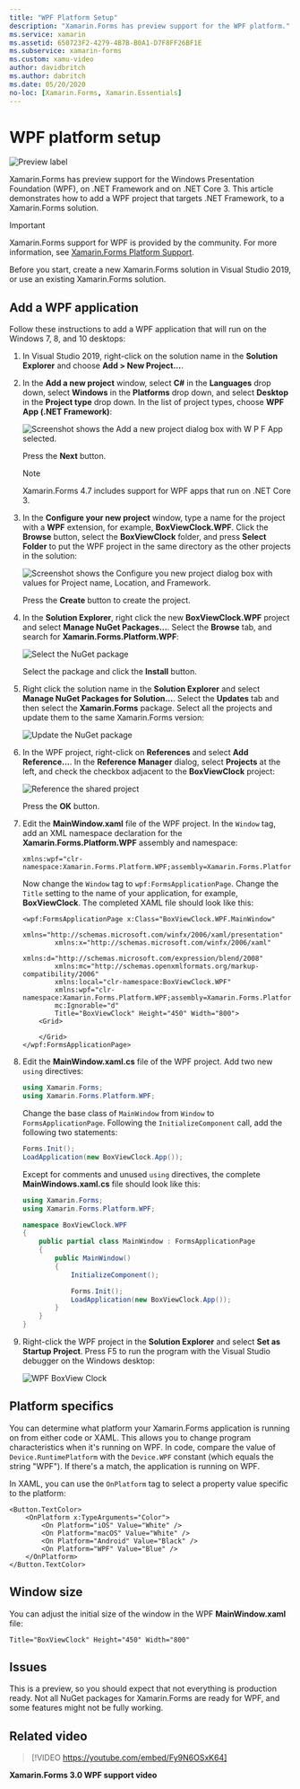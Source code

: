 ```yaml
---
title: "WPF Platform Setup"
description: "Xamarin.Forms has preview support for the WPF platform."
ms.service: xamarin
ms.assetid: 650723F2-4279-4B7B-B0A1-D7F8FF26BF1E
ms.subservice: xamarin-forms
ms.custom: xamu-video
author: davidbritch
ms.author: dabritch
ms.date: 05/20/2020
no-loc: [Xamarin.Forms, Xamarin.Essentials]
---
```


# WPF platform setup

![Preview label](~/media/shared/preview.png)

Xamarin.Forms has preview support for the Windows Presentation Foundation (WPF), on .NET Framework and on .NET Core 3. This article demonstrates how to add a WPF project that targets .NET Framework, to a Xamarin.Forms solution.

> [!IMPORTANT]
> Xamarin.Forms support for WPF is provided by the community. For more information, see [Xamarin.Forms Platform Support](https://github.com/xamarin/Xamarin.Forms/wiki/Platform-Support).

Before you start, create a new Xamarin.Forms solution in Visual Studio 2019, or use an existing Xamarin.Forms solution.

## Add a WPF application

Follow these instructions to add a WPF application that will run on the Windows 7, 8, and 10 desktops:

1. In Visual Studio 2019, right-click on the solution name in the **Solution Explorer** and choose **Add > New Project...**.

2. In the **Add a new project** window, select **C#** in the **Languages** drop down, select **Windows** in the **Platforms** drop down, and select **Desktop** in the **Project type** drop down. In the list of project types, choose **WPF App (.NET Framework)**:

    ![Screenshot shows the Add a new project dialog box with W P F App selected.](wpf-images/add-project.png "Add a new WPF project")

    Press the **Next** button.

    > [!NOTE]
    > Xamarin.Forms 4.7 includes support for WPF apps that run on .NET Core 3.

3. In the **Configure your new project** window, type a name for the project with a **WPF** extension, for example, **BoxViewClock.WPF**. Click the **Browse** button, select the **BoxViewClock** folder, and press **Select Folder** to put the WPF project in the same directory as the other projects in the solution:

    ![Screenshot shows the Configure you new project dialog box with values for Project name, Location, and Framework.](wpf-images/configure-project.png "Add a new WPF project")

    Press the **Create** button to create the project.

4. In the **Solution Explorer**, right click the new **BoxViewClock.WPF** project and select **Manage NuGet Packages...**. Select the **Browse** tab, and search for **Xamarin.Forms.Platform.WPF**:

    ![Select the NuGet package](wpf-images/select-nuget-package.png "Select the NuGet package")

    Select the package and click the **Install** button.

5. Right click the solution name in the **Solution Explorer** and select **Manage NuGet Packages for Solution...**. Select the **Updates** tab and then select the **Xamarin.Forms** package. Select all the projects and update them to the same Xamarin.Forms version:

    ![Update the NuGet package](wpf-images/update-nuget-package.png "Update the NuGet package")

6. In the WPF project, right-click on **References** and select **Add Reference...**. In the **Reference Manager** dialog, select **Projects** at the left, and check the checkbox adjacent to the **BoxViewClock** project:

    ![Reference the shared project](wpf-images/reference-shared-project.png "Reference the shared project")

    Press the **OK** button.

7. Edit the **MainWindow.xaml** file of the WPF project. In the `Window` tag, add an XML namespace declaration for the **Xamarin.Forms.Platform.WPF** assembly and namespace:

    ```xaml
    xmlns:wpf="clr-namespace:Xamarin.Forms.Platform.WPF;assembly=Xamarin.Forms.Platform.WPF"
    ```

    Now change the `Window` tag to `wpf:FormsApplicationPage`. Change the `Title` setting to the name of your application, for example, **BoxViewClock**. The completed XAML file should look like this:

    ```xaml
    <wpf:FormsApplicationPage x:Class="BoxViewClock.WPF.MainWindow"
            xmlns="http://schemas.microsoft.com/winfx/2006/xaml/presentation"
            xmlns:x="http://schemas.microsoft.com/winfx/2006/xaml"
            xmlns:d="http://schemas.microsoft.com/expression/blend/2008"
            xmlns:mc="http://schemas.openxmlformats.org/markup-compatibility/2006"
            xmlns:local="clr-namespace:BoxViewClock.WPF"
            xmlns:wpf="clr-namespace:Xamarin.Forms.Platform.WPF;assembly=Xamarin.Forms.Platform.WPF"            
            mc:Ignorable="d"
            Title="BoxViewClock" Height="450" Width="800">
        <Grid>

        </Grid>
    </wpf:FormsApplicationPage>
    ```

8. Edit the **MainWindow.xaml.cs** file of the WPF project. Add two new `using` directives:

    ```csharp
    using Xamarin.Forms;
    using Xamarin.Forms.Platform.WPF;
    ```

    Change the base class of `MainWindow` from `Window` to `FormsApplicationPage`. Following the `InitializeComponent` call, add the following two statements:

    ```csharp
    Forms.Init();
    LoadApplication(new BoxViewClock.App());
    ```

    Except for comments and unused `using` directives, the complete **MainWindows.xaml.cs** file should look like this:

    ```csharp
    using Xamarin.Forms;
    using Xamarin.Forms.Platform.WPF;

    namespace BoxViewClock.WPF
    {
        public partial class MainWindow : FormsApplicationPage
        {
            public MainWindow()
            {
                InitializeComponent();

                Forms.Init();
                LoadApplication(new BoxViewClock.App());
            }
        }
    }
    ```

9. Right-click the WPF project in the **Solution Explorer** and select **Set as Startup Project**. Press F5 to run the program with the Visual Studio debugger on the Windows desktop:

    ![WPF BoxView Clock](wpf-images/wpf-boxviewclock.png "WPF BoxView Clock" )

## Platform specifics

You can determine what platform your Xamarin.Forms application is running on from either code or XAML. This allows you to change program characteristics when it's running on WPF. In code, compare the value of `Device.RuntimePlatform` with the `Device.WPF` constant (which equals the string "WPF"). If there's a match, the application is running on WPF.

In XAML, you can use the `OnPlatform` tag to select a property value specific to the platform:

```xaml
<Button.TextColor>
    <OnPlatform x:TypeArguments="Color">
        <On Platform="iOS" Value="White" />
        <On Platform="macOS" Value="White" />
        <On Platform="Android" Value="Black" />
        <On Platform="WPF" Value="Blue" />
    </OnPlatform>
</Button.TextColor>
```

## Window size

You can adjust the initial size of the window in the WPF **MainWindow.xaml** file:

```xaml
Title="BoxViewClock" Height="450" Width="800"
```

## Issues

This is a preview, so you should expect that not everything is production ready. Not all NuGet packages for Xamarin.Forms are ready for WPF, and some features might not be fully working.

## Related video

> [!VIDEO https://youtube.com/embed/Fy9N6OSxK64]

**Xamarin.Forms 3.0 WPF support video**
